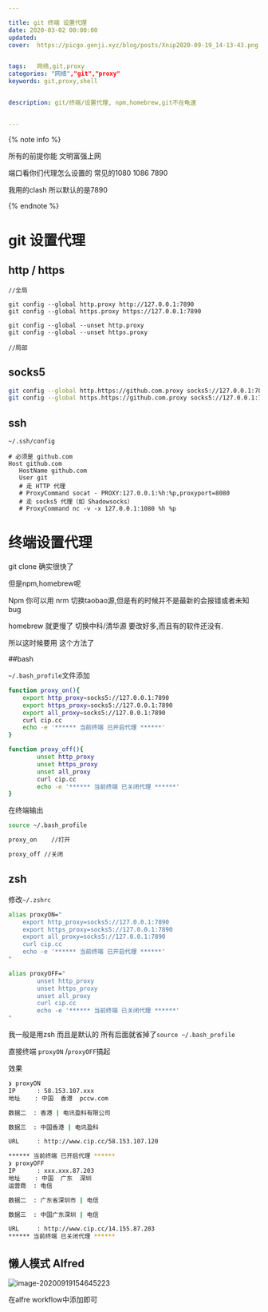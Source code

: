 ```yaml
---

title: git 终端 设置代理 
date: 2020-03-02 00:00:00
updated: 
cover:  https://picgo.genji.xyz/blog/posts/Xnip2020-09-19_14-13-43.png


tags:  	网络,git,proxy
categories: "网络","git","proxy"
keywords: git,proxy,shell


description: git/终端/设置代理, npm,homebrew,git不在龟速


---
```








{% note info %}

所有的前提你能 文明富强上网  

端口看你们代理怎么设置的 常见的1080 1086 7890

我用的clash  所以默认的是7890

{% endnote %}

# git 设置代理



## http / https

```git
//全局 

git config --global http.proxy http://127.0.0.1:7890
git config --global https.proxy https://127.0.0.1:7890

git config --global --unset http.proxy
git config --global --unset https.proxy

//局部

```



## socks5

```bash
git config --global http.https://github.com.proxy socks5://127.0.0.1:7890
git config --global https.https://github.com.proxy socks5://127.0.0.1:7890

```



## ssh

`~/.ssh/config`

```
# 必须是 github.com
Host github.com
   HostName github.com
   User git
   # 走 HTTP 代理
   # ProxyCommand socat - PROXY:127.0.0.1:%h:%p,proxyport=8080
   # 走 socks5 代理（如 Shadowsocks）
   # ProxyCommand nc -v -x 127.0.0.1:1080 %h %p

```





# 终端设置代理

git clone  确实很快了

但是npm,homebrew呢

Npm   你可以用 nrm 切换taobao源,但是有的时候并不是最新的会报错或者未知bug

homebrew 就更慢了 切换中科/清华源  要改好多,而且有的软件还没有.

所以这时候要用 这个方法了

##bash

`~/.bash_profile`文件添加

```bash
function proxy_on(){
	export http_proxy=socks5://127.0.0.1:7890
	export https_proxy=socks5://127.0.0.1:7890
	export all_proxy=socks5://127.0.0.1:7890
	curl cip.cc 
	echo -e '****** 当前终端 已开启代理 ******'
}

function proxy_off(){
        unset http_proxy
        unset https_proxy
        unset all_proxy
		curl cip.cc
        echo -e '****** 当前终端 已关闭代理 ******'
}

```



在终端输出

```bash
source ~/.bash_profile

proxy_on    //打开

proxy_off //关闭


```

## zsh

修改`~/.zshrc` 

```zsh
alias proxyON="
	export http_proxy=socks5://127.0.0.1:7890
	export https_proxy=socks5://127.0.0.1:7890
	export all_proxy=socks5://127.0.0.1:7890
	curl cip.cc 
	echo -e '****** 当前终端 已开启代理 ******'
"

alias proxyOFF="
	    unset http_proxy
        unset https_proxy
        unset all_proxy
		curl cip.cc
        echo -e '****** 当前终端 已关闭代理 ******'
"
```

我一般是用zsh 而且是默认的 所有后面就省掉了`source ~/.bash_profile` 

直接终端 `proxyON` /`proxyOFF`搞起



效果

```zsh
❯ proxyON
IP      : 58.153.107.xxx
地址    : 中国  香港  pccw.com

数据二  : 香港 | 电讯盈科有限公司

数据三  : 中国香港 | 电讯盈科

URL     : http://www.cip.cc/58.153.107.120

****** 当前终端 已开启代理 ******
❯ proxyOFF
IP      : xxx.xxx.87.203
地址    : 中国  广东  深圳
运营商  : 电信

数据二  : 广东省深圳市 | 电信

数据三  : 中国广东深圳 | 电信

URL     : http://www.cip.cc/14.155.87.203
****** 当前终端 已关闭代理 ******
```





## 懒人模式 Alfred



![image-20200919154645223](https://picgo.genji.xyz/blog/posts/image-20200919154645223.png)

在alfre workflow中添加即可
